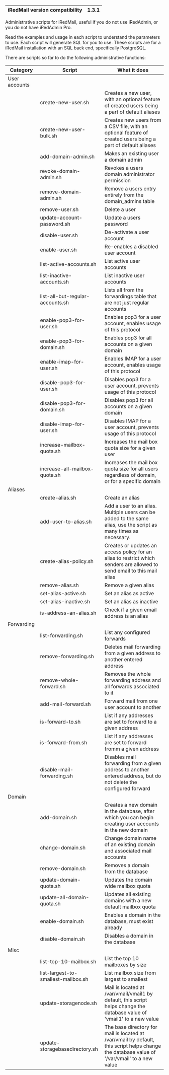| iRedMail version compatibility  | 1.3.1 |
| ------------- | ------------- |

Administrative scripts for iRedMail, useful if you do not use iRedAdmin, or you do not have iRedAdmin Pro.

Read the examples and usage in each script to understand the parameters to use. Each script will generate SQL for you to use. These scripts are for a iRedMail installation with an SQL back end, specifically PostgreSQL.

There are scripts so far to do the following administrative functions:

| Category      | Script                              | What it does                                                                                                                                |
| ------------- | ----------------------------------- | ------------------------------------------------------------------------------------------------------------------------------------------- |
| User accounts |                                     |                                                                                                                                             |
|               | create-new-user.sh                  | Creates a new user, with an optional feature of created users being a part of default aliases												|
|               | create-new-user-bulk.sh             | Creates new users from a CSV file, with an optional feature of created users being a part of default aliases								|
|				| add-domain-admin.sh				  | Makes an existing user a domain admin																										|
|				| revoke-domain-admin.sh			  | Revokes a users domain administrator permission																								|
|				| remove-domain-admin.sh			  | Remove a users entry entirely from the domain_admins table																					|
|               | remove-user.sh                      | Delete a user                                                                                                                               |
|               | update-account-password.sh          | Update a users password                                                                                                                     |
|               | disable-user.sh                     | De-activate a user account                                                                                                                  |
|               | enable-user.sh                      | Re-enables a disabled user account                                                                                                          |
|               | list-active-accounts.sh             | List active user accounts                                                                                                                   |
|               | list-inactive-accounts.sh           | List inactive user accounts                                                                                                                 |
|               | list-all-but-regular-accounts.sh    | Lists all from the forwardings table that are not just regular accounts                                                                     |
|               | enable-pop3-for-user.sh             | Enables pop3 for a user account, enables usage of this protocol                                                                             |
|               | enable-pop3-for-domain.sh           | Enables pop3 for all accounts on a given domain                                                                                             |
|               | enable-imap-for-user.sh             | Enables IMAP for a user account, enables usage of this protocol                                                                             |
|               | disable-pop3-for-user.sh            | Disables pop3 for a user account, prevents usage of this protocol                                                                           |
|               | disable-pop3-for-domain.sh          | Disables pop3 for all accounts on a given domain                                                                                            |
|               | disable-imap-for-user.sh            | Disables IMAP for a user account, prevents usage of this protocol                                                                           |
|               | increase-mailbox-quota.sh           | Increases the mail box quota size for a given user																							|
|               | increase-all-mailbox-quota.sh       | Increases the mail box quota size for all users regardless of domain, or for a specific domain                                              |
| Aliases       |                                     |                                                                                                                                             |
|               | create-alias.sh                     | Create an alias                                                                                                                             |
|               | add-user-to-alias.sh                | Add a user to an alias. Multiple users can be added to the same alias, use the script as many times as necessary.                           |
|               | create-alias-policy.sh              | Creates or updates an access policy for an alias to restrict which senders are allowed to send email to this mail alias                     |
|               | remove-alias.sh                     | Remove a given alias                                                                                                                        |
|               | set-alias-active.sh                 | Set an alias as active                                                                                                                      |
|               | set-alias-inactive.sh               | Set an alias as inactive                                                                                                                    |
|               | is-address-an-alias.sh              | Check if a given email address is an alias                                                                                                  |
| Forwarding    |                                     |                                                                                                                                             |
|               | list-forwarding.sh                  | List any configured forwards                                                                                                                |
|               | remove-forwarding.sh                | Deletes mail forwarding from a given address to another entered address                                                                     |
|				| remove-whole-forward.sh			  | Removes the whole forwarding address and all forwards associated to it																		|
|               | add-mail-forward.sh                 | Forward mail from one user account to another                                                                                               |
|               | is-forward-to.sh                    | List if any addresses are set to forward to a given address                                                                                 |
|               | is-forward-from.sh                  | List if any addresses are set to forward fromm a given address                                                                              |
|               | disable-mail-forwarding.sh          | Disables mail forwarding from a given address to another entered address, but do not delete the configured forward                          |
| Domain        |                                     |                                                                                                                                             |
|               | add-domain.sh                       | Creates a new domain in the database, after which you can begin creating user accounts in the new domain                                    |
|               | change-domain.sh                    | Change domain name of an existing domain and associated mail accounts																		|
|               | remove-domain.sh                    | Removes a domain from the database																											|
|               | update-domain-quota.sh              | Updates the domain wide mailbox quota																										|
|               | update-all-domain-quota.sh          | Updates all existing domains with a new default mailbox quota                                                                               |
|               | enable-domain.sh                    | Enables a domain in the database, must exist already                                                                                        |
|               | disable-domain.sh                   | Disables a domain in the database                                                                                                           |
| Misc          |                                     |                                                                                                                                             |
|               | list-top-10-mailbox.sh              | List the top 10 mailboxes by size                                                                                                           |
|               | list-largest-to-smallest-mailbox.sh | List mailbox size from largest to smallest                                                                                                  |
|               | update-storagenode.sh               | Mail is located at /var/vmail/vmail1 by default, this script helps change the database value of 'vmail1' to a new value                     |
|               | update-storagebasedirectory.sh      | The base directory for mail is located at /var/vmail by default, this script helps change the database value of '/var/vmail' to a new value |

